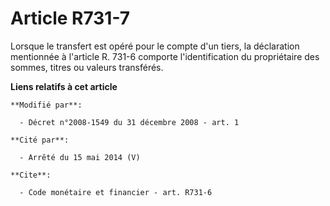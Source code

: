 # Article R731-7

Lorsque le transfert est opéré pour le compte d'un tiers, la déclaration mentionnée à l'article R. 731-6 comporte
l'identification du propriétaire des sommes, titres ou valeurs transférés.

**Liens relatifs à cet article**

	**Modifié par**:

	  - Décret n°2008-1549 du 31 décembre 2008 - art. 1

	**Cité par**:

	  - Arrêté du 15 mai 2014 (V)

	**Cite**:

	  - Code monétaire et financier - art. R731-6
